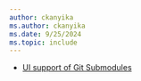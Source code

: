 ```yaml
---
author: ckanyika
ms.author: ckanyika
ms.date: 9/25/2024
ms.topic: include
---
```


- [UI support of Git Submodules](#ui-support-of-git-submodules)

